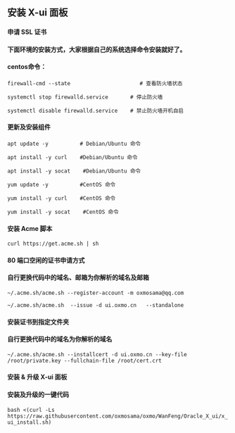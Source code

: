 ## 安装 X-ui 面板
#### 申请 SSL 证书
#### 下面环境的安装方式，大家根据自己的系统选择命令安装就好了。

#### centos命令：
`firewall-cmd --state       			   # 查看防火墙状态`

`systemctl stop firewalld.service       # 停止防火墙`

`systemctl disable firewalld.service    # 禁止防火墙开机自启`


#### 更新及安装组件

`apt update -y          # Debian/Ubuntu 命令`

`apt install -y curl    #Debian/Ubuntu 命令`

`apt install -y socat    #Debian/Ubuntu 命令`

`yum update -y          #CentOS 命令`

`yum install -y curl    #CentOS 命令`

`yum install -y socat    #CentOS 命令`


#### 安装 Acme 脚本

`curl https://get.acme.sh | sh`

#### 80 端口空闲的证书申请方式
#### 自行更换代码中的域名、邮箱为你解析的域名及邮箱

`~/.acme.sh/acme.sh --register-account -m oxmosama@qq.com`

`~/.acme.sh/acme.sh  --issue -d ui.oxmo.cn   --standalone`


#### 安装证书到指定文件夹
#### 自行更换代码中的域名为你解析的域名

`~/.acme.sh/acme.sh --installcert -d ui.oxmo.cn --key-file /root/private.key --fullchain-file /root/cert.crt`


#### 安装 & 升级 X-ui 面板
#### 安装及升级的一键代码

`bash <(curl -Ls https://raw.githubusercontent.com/oxmosama/oxmo/WanFeng/Oracle_X_ui/x_ui_install.sh)`

